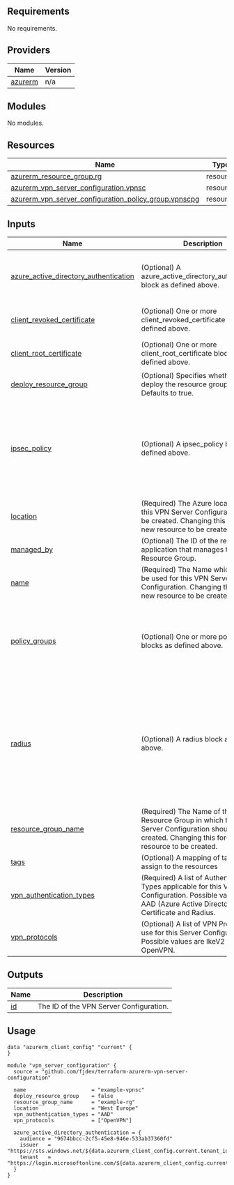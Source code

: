 <!-- BEGIN_TF_DOCS -->
## Requirements

No requirements.

## Providers

| Name | Version |
|------|---------|
| <a name="provider_azurerm"></a> [azurerm](#provider\_azurerm) | n/a |

## Modules

No modules.

## Resources

| Name | Type |
|------|------|
| [azurerm_resource_group.rg](https://registry.terraform.io/providers/hashicorp/azurerm/latest/docs/resources/resource_group) | resource |
| [azurerm_vpn_server_configuration.vpnsc](https://registry.terraform.io/providers/hashicorp/azurerm/latest/docs/resources/vpn_server_configuration) | resource |
| [azurerm_vpn_server_configuration_policy_group.vpnscpg](https://registry.terraform.io/providers/hashicorp/azurerm/latest/docs/resources/vpn_server_configuration_policy_group) | resource |

## Inputs

| Name | Description | Type | Default | Required |
|------|-------------|------|---------|:--------:|
| <a name="input_azure_active_directory_authentication"></a> [azure\_active\_directory\_authentication](#input\_azure\_active\_directory\_authentication) | (Optional) A azure\_active\_directory\_authentication block as defined above. | <pre>object({<br>    audience = string<br>    issuer   = string<br>    tenant   = string<br>  })</pre> | `null` | no |
| <a name="input_client_revoked_certificate"></a> [client\_revoked\_certificate](#input\_client\_revoked\_certificate) | (Optional) One or more client\_revoked\_certificate blocks as defined above. | <pre>map(object({<br>    thumbprint = string<br>  }))</pre> | `null` | no |
| <a name="input_client_root_certificate"></a> [client\_root\_certificate](#input\_client\_root\_certificate) | (Optional) One or more client\_root\_certificate blocks as defined above. | <pre>map(object({<br>    public_cert_data = string<br>  }))</pre> | `null` | no |
| <a name="input_deploy_resource_group"></a> [deploy\_resource\_group](#input\_deploy\_resource\_group) | (Optional) Specifies whether to deploy the resource group or not. Defaults to true. | `bool` | `true` | no |
| <a name="input_ipsec_policy"></a> [ipsec\_policy](#input\_ipsec\_policy) | (Optional) A ipsec\_policy block as defined above. | <pre>object({<br>    dh_group              = string<br>    ike_encryption        = string<br>    ike_integrity         = string<br>    ipsec_encryption      = string<br>    ipsec_integrity       = string<br>    pfs_group             = string<br>    sa_lifetime_seconds   = number<br>    sa_dat_size_kilobytes = number<br>  })</pre> | `null` | no |
| <a name="input_location"></a> [location](#input\_location) | (Required) The Azure location where this VPN Server Configuration should be created. Changing this forces a new resource to be created. | `string` | n/a | yes |
| <a name="input_managed_by"></a> [managed\_by](#input\_managed\_by) | (Optional) The ID of the resource or application that manages this Resource Group. | `string` | `null` | no |
| <a name="input_name"></a> [name](#input\_name) | (Required) The Name which should be used for this VPN Server Configuration. Changing this forces a new resource to be created. | `string` | n/a | yes |
| <a name="input_policy_groups"></a> [policy\_groups](#input\_policy\_groups) | (Optional) One or more policy\_groups blocks as defined above. | <pre>map(object({<br>    policies = map(object({<br>      type  = string<br>      value = string<br>    }))<br>    is_default = optional(bool)<br>    priority   = optional(number)<br>  }))</pre> | `null` | no |
| <a name="input_radius"></a> [radius](#input\_radius) | (Optional) A radius block as defined above. | <pre>object({<br>    server = map(object({<br>      address = string<br>      secret  = string<br>      score   = number<br>    }))<br>    client_root_certificate = optional(map(object({<br>      thumbprint = string<br>    })))<br>    server_root_certificate = optional(map(object({<br>      public_cert_data = string<br>    })))<br>  })</pre> | `null` | no |
| <a name="input_resource_group_name"></a> [resource\_group\_name](#input\_resource\_group\_name) | (Required) The Name of the Resource Group in which this VPN Server Configuration should be created. Changing this forces a new resource to be created. | `string` | n/a | yes |
| <a name="input_tags"></a> [tags](#input\_tags) | (Optional) A mapping of tags to assign to the resources | `any` | `null` | no |
| <a name="input_vpn_authentication_types"></a> [vpn\_authentication\_types](#input\_vpn\_authentication\_types) | (Required) A list of Authentication Types applicable for this VPN Server Configuration. Possible values are AAD (Azure Active Directory), Certificate and Radius. | `list(string)` | n/a | yes |
| <a name="input_vpn_protocols"></a> [vpn\_protocols](#input\_vpn\_protocols) | (Optional) A list of VPN Protocols to use for this Server Configuration. Possible values are IkeV2 and OpenVPN. | `list(string)` | `[]` | no |

## Outputs

| Name | Description |
|------|-------------|
| <a name="output_id"></a> [id](#output\_id) | The ID of the VPN Server Configuration. |
<!-- END_TF_DOCS -->

## Usage

```hcl
data "azurerm_client_config" "current" {
}

module "vpn_server_configuration" {
  source = "github.com/fjdev/terraform-azurerm-vpn-server-configuration"

  name                     = "example-vpnsc"
  deploy_resource_group    = false
  resource_group_name      = "example-rg"
  location                 = "West Europe"
  vpn_authentication_types = "AAD"
  vpn_protocols            = ["OpenVPN"]

  azure_active_directory_authentication = {
    audience = "9674bbcc-2cf5-45e8-946e-533ab37360fd"
    issuer   = "https://sts.windows.net/${data.azurerm_client_config.current.tenant_id}"
    tenant   = "https://login.microsoftonline.com/${data.azurerm_client_config.current.tenant_id}"
  }
}
```